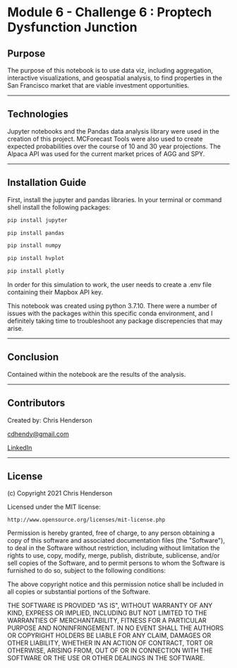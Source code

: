 
Module 6 - Challenge 6 : Proptech Dysfunction Junction
=============================================

## Purpose

 The purpose of this notebook is to use data viz, including aggregation, interactive visualizations, and geospatial analysis, to find properties in the San Francisco market that are viable investment opportunities. 

---

## Technologies

Jupyter notebooks and the Pandas data analysis library were used in the creation of this project. MCForecast Tools were also used to create expected probabilities over the course of 10 and 30 year projections. The Alpaca API was used for the current market prices of AGG and SPY. 

---

## Installation Guide

First, install the jupyter and pandas libraries. In your terminal or command shell install the following packages: 

```python
pip install jupyter
```

```python
pip install pandas
```

```python
pip install numpy
```

```python
pip install hvplot
```

```python
pip install plotly
```


In order for this simulation to work, the user needs to create a .env file containing their Mapbox API key. 

This notebook was created using python 3.7.10. There were a number of issues with the packages within this specific conda environment, and I definitely taking time to troubleshoot any package discrepencies that may arise. 

---

## Conclusion

Contained within the notebook are the results of the analysis. 

---

## Contributors

Created by: Chris Henderson

cdhendy@gmail.com

[LinkedIn](https://www.linkedin.com/in/chris-henderson123/)

---

## License

(c) Copyright 2021 Chris Henderson

Licensed under the MIT license:

    http://www.opensource.org/licenses/mit-license.php

Permission is hereby granted, free of charge, to any person obtaining a copy
of this software and associated documentation files (the "Software"), to deal
in the Software without restriction, including without limitation the rights
to use, copy, modify, merge, publish, distribute, sublicense, and/or sell
copies of the Software, and to permit persons to whom the Software is
furnished to do so, subject to the following conditions:

The above copyright notice and this permission notice shall be included in
all copies or substantial portions of the Software.

THE SOFTWARE IS PROVIDED "AS IS", WITHOUT WARRANTY OF ANY KIND, EXPRESS OR
IMPLIED, INCLUDING BUT NOT LIMITED TO THE WARRANTIES OF MERCHANTABILITY,
FITNESS FOR A PARTICULAR PURPOSE AND NONINFRINGEMENT. IN NO EVENT SHALL THE
AUTHORS OR COPYRIGHT HOLDERS BE LIABLE FOR ANY CLAIM, DAMAGES OR OTHER
LIABILITY, WHETHER IN AN ACTION OF CONTRACT, TORT OR OTHERWISE, ARISING FROM,
OUT OF OR IN CONNECTION WITH THE SOFTWARE OR THE USE OR OTHER DEALINGS IN
THE SOFTWARE.